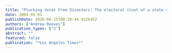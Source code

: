 ```yaml
---
title: "Plucking Votes From Disasters: The electoral clout of a state can sway presidents on aid"
date: 2004-05-01
publishDate: 2020-06-15T00:39:44.422645Z
authors: ["Andrew Reeves"]
publication_types: ["2"]
abstract: ""
featured: false
publication: "*Los Angeles Times*"
---
```



